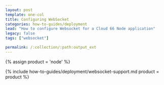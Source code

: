 ```yaml
---
layout: post
template: one-col
title: Configuring WebSocket
categories: how-to-guides/deployment
lead: "How to configure Websocket for a Cloud 66 Node application"
legacy: false
tags: ["websocket"]

permalink: /:collection/:path:output_ext
---
```


{% assign product = 'node' %}

{% include how-to-guides/deployment/websocket-support.md product = product %}
